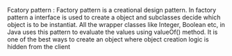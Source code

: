 Fcatory pattern : Factory pattern is a creational design pattern. In factory pattern a interface is used to create a object and subclasses decide which object is to be instantiat.
All the wrapper classes like Integer, Boolean etc, in Java uses this pattern to evaluate the values using valueOf() method. It is one of the best ways to create an object where 
object creation logic is hidden from the client
